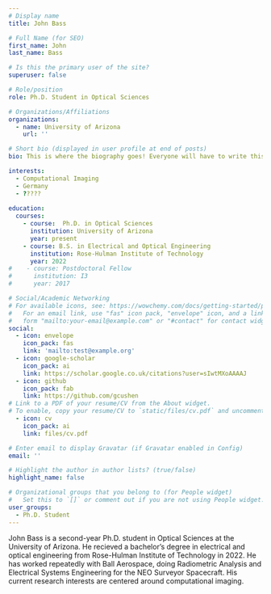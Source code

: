 ```yaml
---
# Display name
title: John Bass

# Full Name (for SEO)
first_name: John
last_name: Bass

# Is this the primary user of the site?
superuser: false

# Role/position
role: Ph.D. Student in Optical Sciences

# Organizations/Affiliations
organizations:
  - name: University of Arizona
    url: ''

# Short bio (displayed in user profile at end of posts)
bio: This is where the biography goes! Everyone will have to write this.

interests:
  - Computational Imaging
  - Germany
  - ????? 
  
education:
  courses:
    - course:  Ph.D. in Optical Sciences
      institution: University of Arizona
      year: present
    - course: B.S. in Electrical and Optical Engineering
      institution: Rose-Hulman Institute of Technology
      year: 2022
#    - course: Postdoctoral Fellow
#      institution: I3
#      year: 2017

# Social/Academic Networking
# For available icons, see: https://wowchemy.com/docs/getting-started/page-builder/#icons
#   For an email link, use "fas" icon pack, "envelope" icon, and a link in the
#   form "mailto:your-email@example.com" or "#contact" for contact widget.
social:
  - icon: envelope
    icon_pack: fas
    link: 'mailto:test@example.org'
  - icon: google-scholar
    icon_pack: ai
    link: https://scholar.google.co.uk/citations?user=sIwtMXoAAAAJ
  - icon: github
    icon_pack: fab
    link: https://github.com/gcushen
# Link to a PDF of your resume/CV from the About widget.
# To enable, copy your resume/CV to `static/files/cv.pdf` and uncomment the lines below.
  - icon: cv
    icon_pack: ai
    link: files/cv.pdf

# Enter email to display Gravatar (if Gravatar enabled in Config)
email: ''

# Highlight the author in author lists? (true/false)
highlight_name: false

# Organizational groups that you belong to (for People widget)
#   Set this to `[]` or comment out if you are not using People widget.
user_groups:
  - Ph.D. Student
---
```


John Bass is a second-year Ph.D. student in Optical Sciences at the University of Arizona. He recieved a bachelor’s degree in electrical and optical engineering from Rose-Hulman Institute of Technology in 2022. He has worked repeatedly with Ball Aerospace, doing Radiometric Analysis and Electrical Systems Engineering for the NEO Surveyor Spacecraft. His current research interests are centered around computational imaging.


